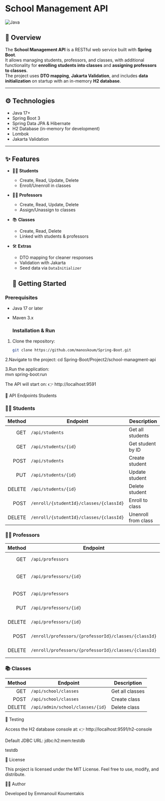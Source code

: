 # School Management API

![Java](https://img.shields.io/badge/Java-17-orange) 

## 📌 Overview
The **School Management API** is a RESTful web service built with **Spring Boot**.  
It allows managing students, professors, and classes, with additional functionality for **enrolling students into classes** and **assigning professors to classes**.  
The project uses **DTO mapping**, **Jakarta Validation**, and includes **data initialization** on startup with an in-memory **H2 database**.

---

## ⚙️ Technologies
- Java 17+
- Spring Boot 3
- Spring Data JPA & Hibernate
- H2 Database (in-memory for development)
- Lombok
- Jakarta Validation

---

## ✨ Features
- 👩‍🎓 **Students**
  - Create, Read, Update, Delete
  - Enroll/Unenroll in classes
- 👨‍🏫 **Professors**
  - Create, Read, Update, Delete
  - Assign/Unassign to classes
- 📚 **Classes**
  - Create, Read, Delete
  - Linked with students & professors
- 🛠 **Extras**
  - DTO mapping for cleaner responses
  - Validation with Jakarta
  - Seed data via `DataInitializer`

  ## 🚀 Getting Started

### Prerequisites
- Java 17 or later
- Maven 3.x

  ### Installation & Run
1. Clone the repository:
   ```bash
   git clone https://github.com/manoskoum/Spring-Boot.git

2.Navigate to the project:
   cd Spring-Boot/Project2/school-managment-api

3.Run the application:   
   mvn spring-boot:run

 The API will start on:
👉 http://localhost:9591  

📡 API Endpoints
Students

### 👩‍🎓 Students
| Method | Endpoint                                | Description           |
|-------:|-----------------------------------------|-----------------------|
| GET    | `/api/students`                         | Get all students      |
| GET    | `/api/students/{id}`                    | Get student by ID     |
| POST   | `/api/students`                         | Create student        |
| PUT    | `/api/students/{id}`                    | Update student        |
| DELETE | `/api/students/{id}`                    | Delete student        |
| POST   | `/enroll/{studentId}/classes/{classId}` | Enroll  to class      |
| DELETE | `/enroll/{studentId}/classes/{classId}` | Unenroll from class   |   

### 👨‍🏫 Professors
| Method | Endpoint                                             | Description               |
|-------:|------------------------------------------------------|---------------------------|
| GET    | `/api/professors`                                    | Get all professors        |
| GET    | `/api/professors/{id}`                               | Get professor by ID       |
| POST   | `/api/professors`                                    | Create professor          |
| PUT    | `/api/professors/{id}`                               | Update professor          |
| DELETE | `/api/professors/{id}`                               | Delete professor          |
| POST   | `/enroll/professors/{professorId}/classes/{classId}` | Assign to class           |
| DELETE | `/enroll/professors/{professorId}/classes/{classId}` | Unassign from class       |

### 📚 Classes
| Method | Endpoint                         | Description     |
|-------:|----------------------------------|-----------------|
| GET    | `/api/school/classes`            | Get all classes |
| POST   | `/api/school/classes`            | Create class    |
| DELETE | `/api/admin/school/classes/{id}` | Delete class    |

🧪 Testing

Access the H2 database console at:
👉 http://localhost:9591/h2-console

Default JDBC URL: jdbc:h2:mem:testdb

testdb

📄 License

This project is licensed under the MIT License.
Feel free to use, modify, and distribute.

👨‍💻 Author

Developed by Emmanouil Koumentakis
